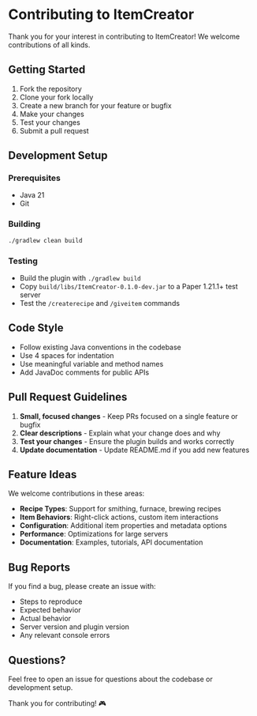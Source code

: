 # Contributing to ItemCreator

Thank you for your interest in contributing to ItemCreator! We welcome contributions of all kinds.

## Getting Started

1. Fork the repository
2. Clone your fork locally
3. Create a new branch for your feature or bugfix
4. Make your changes
5. Test your changes
6. Submit a pull request

## Development Setup

### Prerequisites

- Java 21
- Git

### Building

```bash
./gradlew clean build
```

### Testing

- Build the plugin with `./gradlew build`
- Copy `build/libs/ItemCreator-0.1.0-dev.jar` to a Paper 1.21.1+ test server
- Test the `/createrecipe` and `/giveitem` commands

## Code Style

- Follow existing Java conventions in the codebase
- Use 4 spaces for indentation
- Use meaningful variable and method names
- Add JavaDoc comments for public APIs

## Pull Request Guidelines

1. **Small, focused changes** - Keep PRs focused on a single feature or bugfix
2. **Clear descriptions** - Explain what your change does and why
3. **Test your changes** - Ensure the plugin builds and works correctly
4. **Update documentation** - Update README.md if you add new features

## Feature Ideas

We welcome contributions in these areas:

- **Recipe Types**: Support for smithing, furnace, brewing recipes
- **Item Behaviors**: Right-click actions, custom item interactions
- **Configuration**: Additional item properties and metadata options
- **Performance**: Optimizations for large servers
- **Documentation**: Examples, tutorials, API documentation

## Bug Reports

If you find a bug, please create an issue with:

- Steps to reproduce
- Expected behavior
- Actual behavior
- Server version and plugin version
- Any relevant console errors

## Questions?

Feel free to open an issue for questions about the codebase or development setup.

Thank you for contributing! 🎮
